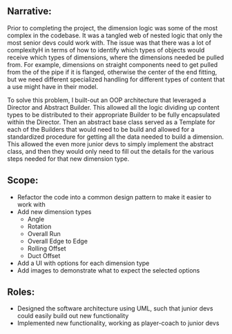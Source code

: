 ## Narrative:
Prior to completing the project, the dimension logic was some of the most complex in the codebase. It was a tangled web of nested logic that only the most senior devs could work with. The issue was that there was a lot of complexityH in terms of how to identify which types of objects would receive which types of dimensions, where the dimensions needed be pulled from. For example, dimensions on straight components need to get pulled from the of the pipe if it is flanged, otherwise the center of the end fitting, but we need different specialized handling for different types of content that a use might have in their model.

To solve this problem, I built-out an OOP architecture that leveraged a Director and Abstract Builder. This allowed all the logic dividing up content types to be distributed to their appropriate Builder to be fully encapsulated within the Director. Then an abstract base class served as a Template for each of the Builders that would need to be build and allowed for a standardized procedure for getting all the data needed to build a dimension. This allowed the even more junior devs to simply implement the abstract class, and then they would only need to fill out the details for the various steps needed for that new dimension type.

## Scope:
- Refactor the code into a common design pattern to make it easier to work with
- Add new dimension types
   - Angle
   - Rotation
   - Overall Run
   - Overall Edge to Edge
   - Rolling Offset
   - Duct Offset
- Add a UI with options for each dimension type
- Add images to demonstrate what to expect the selected options

## Roles:
- Designed the software architecture using UML, such that junior devs could easily build out new functionality
- Implemented new functionality, working as player-coach to junior devs
